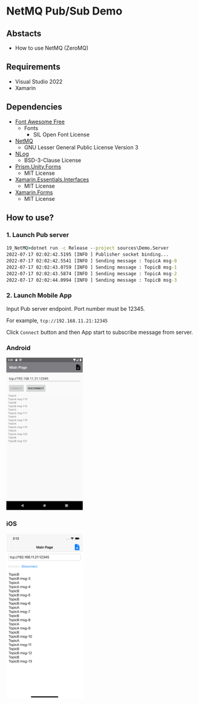 # NetMQ Pub/Sub Demo

## Abstacts

* How to use NetMQ (ZeroMQ)

## Requirements

* Visual Studio 2022
* Xamarin

## Dependencies

* [Font Awesome Free](https://fontawesome.com/)
  * Fonts
    * SIL Open Font License
* [NetMQ ](https://github.com/zeromq/netmq)
  * GNU Lesser General Public License Version 3
* [NLog](https://github.com/NLog/NLog)
  * BSD-3-Clause License
* [Prism.Unity.Forms](https://github.com/PrismLibrary/Prism)
  * MIT License
* [Xamarin.Essentials.Interfaces](https://github.com/rdavisau/essential-interfaces)
  * MIT License
* [Xamarin.Forms](https://github.com/xamarin/Xamarin.Forms)
  * MIT License

## How to use?

### 1. Launch Pub server

````bat
19_NetMQ>dotnet run -c Release --project sources\Demo.Server
2022-07-17 02:02:42.5195 [INFO ] Publisher socket binding...
2022-07-17 02:02:42.5541 [INFO ] Sending message : TopicA msg-0
2022-07-17 02:02:43.0759 [INFO ] Sending message : TopicB msg-1
2022-07-17 02:02:43.5874 [INFO ] Sending message : TopicA msg-2
2022-07-17 02:02:44.0994 [INFO ] Sending message : TopicB msg-3
````

### 2. Launch Mobile App

Input Pub server endpoint.
Port number must be 12345.

For example, `tcp://192.168.11.21:12345`

Click `Connect` button and then App start to subscribe message from server.

### Android

<img src="images/android-main.png?raw=true" width="40%" height="auto" title="Main Page"/>

### iOS

<img src="images/ios-main.png?raw=true" width="40%" height="auto" title="Main Page"/>
